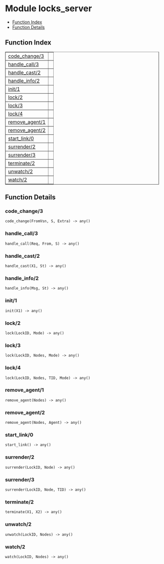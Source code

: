 

# Module locks_server #
* [Function Index](#index)
* [Function Details](#functions)


<a name="index"></a>

## Function Index ##


<table width="100%" border="1" cellspacing="0" cellpadding="2" summary="function index"><tr><td valign="top"><a href="#code_change-3">code_change/3</a></td><td></td></tr><tr><td valign="top"><a href="#handle_call-3">handle_call/3</a></td><td></td></tr><tr><td valign="top"><a href="#handle_cast-2">handle_cast/2</a></td><td></td></tr><tr><td valign="top"><a href="#handle_info-2">handle_info/2</a></td><td></td></tr><tr><td valign="top"><a href="#init-1">init/1</a></td><td></td></tr><tr><td valign="top"><a href="#lock-2">lock/2</a></td><td></td></tr><tr><td valign="top"><a href="#lock-3">lock/3</a></td><td></td></tr><tr><td valign="top"><a href="#lock-4">lock/4</a></td><td></td></tr><tr><td valign="top"><a href="#remove_agent-1">remove_agent/1</a></td><td></td></tr><tr><td valign="top"><a href="#remove_agent-2">remove_agent/2</a></td><td></td></tr><tr><td valign="top"><a href="#start_link-0">start_link/0</a></td><td></td></tr><tr><td valign="top"><a href="#surrender-2">surrender/2</a></td><td></td></tr><tr><td valign="top"><a href="#surrender-3">surrender/3</a></td><td></td></tr><tr><td valign="top"><a href="#terminate-2">terminate/2</a></td><td></td></tr><tr><td valign="top"><a href="#unwatch-2">unwatch/2</a></td><td></td></tr><tr><td valign="top"><a href="#watch-2">watch/2</a></td><td></td></tr></table>


<a name="functions"></a>

## Function Details ##

<a name="code_change-3"></a>

### code_change/3 ###

`code_change(FromVsn, S, Extra) -> any()`


<a name="handle_call-3"></a>

### handle_call/3 ###

`handle_call(Req, From, S) -> any()`


<a name="handle_cast-2"></a>

### handle_cast/2 ###

`handle_cast(X1, St) -> any()`


<a name="handle_info-2"></a>

### handle_info/2 ###

`handle_info(Msg, St) -> any()`


<a name="init-1"></a>

### init/1 ###

`init(X1) -> any()`


<a name="lock-2"></a>

### lock/2 ###

`lock(LockID, Mode) -> any()`


<a name="lock-3"></a>

### lock/3 ###

`lock(LockID, Nodes, Mode) -> any()`


<a name="lock-4"></a>

### lock/4 ###

`lock(LockID, Nodes, TID, Mode) -> any()`


<a name="remove_agent-1"></a>

### remove_agent/1 ###

`remove_agent(Nodes) -> any()`


<a name="remove_agent-2"></a>

### remove_agent/2 ###

`remove_agent(Nodes, Agent) -> any()`


<a name="start_link-0"></a>

### start_link/0 ###

`start_link() -> any()`


<a name="surrender-2"></a>

### surrender/2 ###

`surrender(LockID, Node) -> any()`


<a name="surrender-3"></a>

### surrender/3 ###

`surrender(LockID, Node, TID) -> any()`


<a name="terminate-2"></a>

### terminate/2 ###

`terminate(X1, X2) -> any()`


<a name="unwatch-2"></a>

### unwatch/2 ###

`unwatch(LockID, Nodes) -> any()`


<a name="watch-2"></a>

### watch/2 ###

`watch(LockID, Nodes) -> any()`


